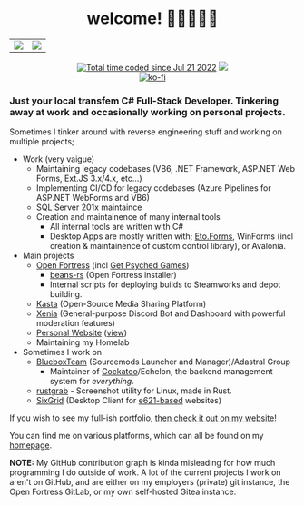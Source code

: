 <h1 align="center">welcome! 💙💜🤍💜💙</h1>
<table align="center">
	<tr>
		<td>
			<img src="https://github-readme-stats.vercel.app/api?username=ktwrd&count_private=true&theme=dark" />
		</td>
		<td>
			<img src="https://github-readme-stats.vercel.app/api/top-langs/?username=ktwrd&layout=compact&theme=dark" />
		</td>
	</tr>
</table>
<p align="center">
	<a href="https://wakatime.com/@f1670b0d-c9bc-408c-b295-d52058d91d4d"><img src="https://wakatime.com/badge/user/f1670b0d-c9bc-408c-b295-d52058d91d4d.svg" alt="Total time coded since Jul 21 2022" /></a>
	<img src="https://img.shields.io/badge/extremely-fruity-%23C348CF" />
	<br>
	<a href="https://ko-fi.com/D1D56LQUT"><img src="https://ko-fi.com/img/githubbutton_sm.svg" alt="ko-fi" /></a>
	<br>
</p>

### Just your local transfem C# Full-Stack Developer. Tinkering away at work and occasionally working on personal projects.

Sometimes I tinker around with reverse engineering stuff and working on multiple projects;
- Work (very vaigue)
  - Maintaining legacy codebases (VB6, .NET Framework, ASP.NET Web Forms, Ext.JS 3.x/4.x, etc...)
  - Implementing CI/CD for legacy codebases (Azure Pipelines for ASP.NET WebForms and VB6)
  - SQL Server 201x maintaince
  - Creation and maintainence of many internal tools
    - All internal tools are written with C#
    - Desktop Apps are mostly written with; [Eto.Forms](https://github.com/picoe/Eto), WinForms (incl creation & maintainence of custom control library), or Avalonia.
- Main projects
  - [Open Fortress](https://openfortress.fun/) (incl [Get Psyched Games](https://getpsyched.games))
    - [beans-rs](https://github.com/ktwrd/beans-rs) (Open Fortress installer)
    - Internal scripts for deploying builds to Steamworks and depot building.
  - [Kasta](https://github.com/ktwrd/Kasta) (Open-Source Media Sharing Platform)
  - [Xenia](https://xenia.kate.pet) (General-purpose Discord Bot and Dashboard with powerful moderation features)
  - [Personal Website](https://github.com/ktwrd/kate.pet) ([view](https://kate.pet))
  - Maintaining my Homelab
- Sometimes I work on
  - [BlueboxTeam](https://github.com/BlueboxTeam) (Sourcemods Launcher and Manager)/Adastral Group
    - Maintainer of [Cockatoo](https://github.com/BlueboxTeam/Cockatoo)/Echelon, the backend management system for *everything*.
  - [rustgrab](https://github.com/ktwrd/rustgrab) - Screenshot utility for Linux, made in Rust.
  - [SixGrid](https://sixgrid.kate.pet) (Desktop Client for [e621-based](https://github.com/zwagoth/e621ng) websites)

If you wish to see my full-ish portfolio, [then check it out on my website](https://kate.pet/p/portfolio)!

You can find me on various platforms, which can all be found on my [homepage](https://kate.pet/p/links).

**NOTE:** My GitHub contribution graph is kinda misleading for how much programming I do outside of work. A lot of the current projects I work on aren't on GitHub, and are either on my employers (private) git instance, the Open Fortress GitLab, or my own self-hosted Gitea instance.
